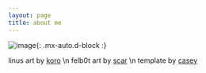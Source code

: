 ```yaml
---
layout: page
title: about me
---
```

![image](https://homocumulus.github.io/assets/img/charactersheet.jpeg){: .mx-auto.d-block :}

linus art by [koro](https://twitter.com/koro_dot_png) \n
felb0t art by [scar](https://twitter.com/skinklock) \n
template by [casey](https://twitter.com/cparrisart/)
